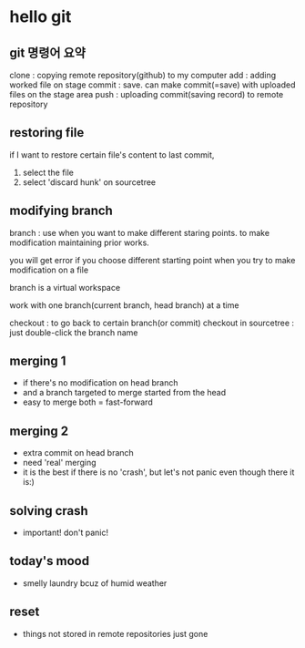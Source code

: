 # hello git

## git 명령어 요약

clone : copying remote repository(github) to my computer
add : adding worked file on stage
commit : save. can make commit(=save) with uploaded files on the stage area
push : uploading commit(saving record) to remote repository

## restoring file

if I want to restore certain file's content to last commit,

1. select the file
2. select 'discard hunk' on sourcetree

## modifying branch

branch : use when you want to make different staring points. to make modification maintaining prior works.

you will get error if you choose different starting point when you try to make modification on a file

branch is a virtual workspace

work with one branch(current branch, head branch) at a time

checkout : to go back to certain branch(or commit)
checkout in sourcetree : just double-click the branch name

## merging 1

- if there's no modification on head branch
- and a branch targeted to merge started from the head
- easy to merge both = fast-forward

## merging 2

- extra commit on head branch
- need 'real' merging
- it is the best if there is no 'crash', but let's not panic even though there it is:)

## solving crash

- important! don't panic!

## today's mood

- smelly laundry bcuz of humid weather

## reset

- things not stored in remote repositories just gone

